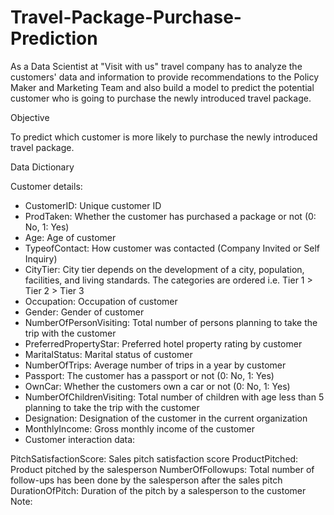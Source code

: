 # Travel-Package-Purchase-Prediction
As a Data Scientist at "Visit with us" travel company has to analyze the customers' data and information to provide recommendations to the Policy Maker and Marketing Team and also build a model to predict the potential customer who is going to purchase the newly introduced travel package.

Objective

To predict which customer is more likely to purchase the newly introduced travel package.

Data Dictionary

Customer details:

- CustomerID: Unique customer ID
- ProdTaken: Whether the customer has purchased a package or not (0: No, 1: Yes)
- Age: Age of customer
- TypeofContact: How customer was contacted (Company Invited or Self Inquiry)
- CityTier: City tier depends on the development of a city, population, facilities, and living standards. The categories are ordered i.e. Tier 1 > Tier 2 > Tier 3
- Occupation: Occupation of customer
- Gender: Gender of customer
- NumberOfPersonVisiting: Total number of persons planning to take the trip with the customer
- PreferredPropertyStar: Preferred hotel property rating by customer
- MaritalStatus: Marital status of customer
- NumberOfTrips: Average number of trips in a year by customer
- Passport: The customer has a passport or not (0: No, 1: Yes)
- OwnCar: Whether the customers own a car or not (0: No, 1: Yes)
- NumberOfChildrenVisiting: Total number of children with age less than 5 planning to take the trip with the customer
- Designation: Designation of the customer in the current organization
- MonthlyIncome: Gross monthly income of the customer
- Customer interaction data: 

PitchSatisfactionScore: Sales pitch satisfaction score
ProductPitched: Product pitched by the salesperson
NumberOfFollowups: Total number of follow-ups has been done by the salesperson after the sales pitch
DurationOfPitch: Duration of the pitch by a salesperson to the customer
Note:
